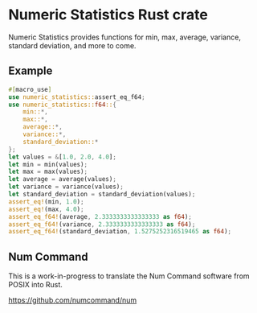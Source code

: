 # Numeric Statistics Rust crate

Numeric Statistics provides functions for min, max, average, variance, standard deviation, and more to come.

## Example

```rust
#[macro_use]
use numeric_statistics::assert_eq_f64;
use numeric_statistics::f64::{
    min::*,
    max::*,
    average::*,
    variance::*, 
    standard_deviation::*
};
let values = &[1.0, 2.0, 4.0];
let min = min(values);
let max = max(values);
let average = average(values);
let variance = variance(values);
let standard_deviation = standard_deviation(values);
assert_eq!(min, 1.0);
assert_eq!(max, 4.0);
assert_eq_f64!(average, 2.3333333333333333 as f64);
assert_eq_f64!(variance, 2.3333333333333333 as f64);
assert_eq_f64!(standard_deviation, 1.5275252316519465 as f64);
```

## Num Command

This is a work-in-progress to translate the Num Command software from POSIX into Rust.

<https://github.com/numcommand/num>
